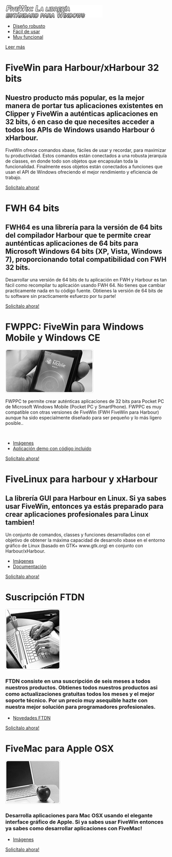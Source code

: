 <div id="content">
        <div class="row-1">
          <div class="wrapper">
            <div class="col-1">
              <div class="info-box">
                <div class="wrapper"><img src="images/box-title-es.png" alt="FIVEWIN: La librería estándard para Windows" />
                  <ul>
                    <li><a href="http://wiki.fivetechsoft.com/doku.php?id=fivewin_arquitectura">Diseño robusto</a></li>
                    <li><a href="http://wiki.fivetechsoft.com/doku.php?id=fivewin_tutorial_es">Fácil de usar</a></li>
                    <li><a href="http://forums.fivetechsupport.com/viewtopic.php?f=17&t=24170">Muy funcional</a></li>
                  </ul>
                  <span><a href="http://wiki.fivetechsoft.com">Leer más</a></span> </div>
              </div>
            </div>
            <div class="col-2">
              <div class="wrapper">
                <div class="title"><h1>FiveWin para Harbour/xHarbour 32 bits</h1></div>
                <h2>Nuestro producto más popular, es la mejor manera de portar tus aplicaciones existentes en Clipper
                	  y FiveWin a auténticas aplicaciones en 32 bits, ó en caso de que necesites acceder a todos los
                	  APIs de Windows usando Harbour ó xHarbour.</h2>
                <div class="indent-left">
                  <p>FiveWin ofrece comandos xbase, fáciles de usar y recordar, para maximizar tu productividad. 
                  	 Estos comandos están conectados a una robusta jerarquía de classes, en donde todo
                  	 son objetos que encapsulan toda la funcionalidad. Finalmente esos objetos están conectados
                  	 a funciones que usan el API de Windows ofreciendo el mejor rendimiento y eficiencia de trabajo.</p>
                  <a href="comprar" class="link"><span><span>Solicítalo ahora!</span></span></a>
                  <div class="clear"></div>
                </div>
              </div>
            </div>
          </div>
        </div>
        <div class="row-2">
          <div class="line-ver-1">
            <div class="line-ver-2">
              <div class="wrapper">
                <div class="col-1">
                  <div class="wrapper">
                    <div class="title-1"><h1>FWH 64 bits</h1></div>
                    <h2>FWH64 es una librería para la versión de 64 bits del compilador Harbour que te 
                    	  permite crear aunténticas aplicaciones de 64 bits para Microsoft Windows 64 bits 
                    	  (XP, Vista, Windows 7), proporcionando total compatibilidad con FWH 32 bits.</h2>
                    <p class="extra1">Desarrollar una versión de 64 bits de tu aplicación en FWH y Harbour es tan
                    	  fácil como recompilar tu aplicación usando FWH 64. No tienes que cambiar practicamente
                    	  nada en tu código fuente. Obtienes la versión de 64 bits de tu software sin practicamente
                    	  esfuerzo por tu parte!</p>
                    <a href="comprar" class="link"><span><span>Solicítalo ahora!</span></span></a>
                  </div>
                </div>
                <div class="col-2">
                  <div class="wrapper">
                    <div class="title-1"><h1>FWPPC: FiveWin para Windows Mobile y Windows CE</h1></div>
                    <img src="images/2page-img1.jpg" class="picture-position" alt="" />
                    <p class="no-indent">FWPPC te permite crear auténticas aplicaciones de 32 bits para Pocket PC
                    de Microsoft Windows Mobile (Pocket PC y SmartPhone). FWPPC es muy compatible con otras
                    versiones de FiveWin (FWH FiveWin para Harbour) aunque ha sido especialmente diseñado para
                    ser pequeño y lo más ligero posible..</p><br>
                    <ul class="list">
                      <li><a href="http://forums.fivetechsupport.com/viewtopic.php?f=4&t=22898&start=0">Imágenes</a></li>
                      <li><a href="http://www.fivetechsoft.com/files/clients.zip">Aplicación demo con código incluido</a></li>
                    </ul>
                    <div class="clear"></div>
                    <a href="comprar" class="link"><span><span>Solicítalo ahora!</span></span></a>
                  </div>
                </div>
                <div class="col-3">
                  <div class="wrapper">
                    <div class="title-1"><h1>FiveLinux para harbour y xHarbour</h1></div>
                    <h2>La librería GUI para Harbour en Linux. Si ya sabes usar FiveWin, entonces ya estás
                    	  preparado para crear aplicaciones profesionales para Linux tambien!</h2>
                    <p class="extra1">Un conjunto de comandos, classes y funciones desarrollados con el objetivo
                    	  de obtener la máxima capacidad de desarrollo xbase en el entorno gráfico de Linux 
                    	  (basado en GTK+ www.gtk.org) en conjunto con Harbour/xHarbour.</p>
                    <ul class="list">
                      <li><a href="http://forums.fivetechsupport.com/viewtopic.php?f=11&t=22899&start=0">Imágenes</a></li>
                      <li><a href="http://wiki.fivetechsoft.com/doku.php?id=fivelinux_documentation">Documentación</a></li>
                    </ul>
                    <div class="clear"></div>
                    <a href="comprar" class="link"><span><span>Solicítalo ahora!</span></span></a>
                  </div>
                </div>
                <div class="clear"></div>
              </div>
            </div>
          </div>
        </div>
        <div class="row-3">
          <div class="wrapper">
            <div class="box">
              <div class="border-top">
                <div class="border-bot">
                  <div class="border-left">
                    <div class="border-right">
                      <div class="corner-top-left">
                        <div class="corner-top-right">
                          <div class="corner-bot-left">
                            <div class="corner-bot-right">
                              <div class="inner">
                                <div class="wrapper">
                                    <div class="col-1">
                                      <div class="title-2"><h1>Suscripción FTDN</h1></div>
                                      <img src="images/2page-img3.jpg" class="fleft" alt="" />
                                      <h3>FTDN consiste en una suscripción de seis meses a todos nuestros productos.
                                      	  Obtienes todos nuestros productos asi como actualizaciones gratuitas todos los meses 
                                      	  y el mejor soporte técnico. Por un precio muy asequible hazte con nuestra 
                                      	  mejor solución para programadores profesionales.</h3>
                                      <ul class="list-1 fleft">
                                         <li><a href="http://forums.fivetechsupport.com/viewforum.php?f=16">Novedades FTDN</a></li>
                                      </ul>
                                      <div class="clear"></div>
                                      <a href="comprar" class="link"><span><span>Solicítalo ahora!</span></span></a>
                                      <div class="clear"></div>
                                    </div>
                                    <div class="col-2">
                                      <div class="title-2"><h1>FiveMac para Apple OSX</h1></div>
                                      <img src="images/1page-img1.jpg" class="fleft" alt="" />
                                      <h3>Desarrolla aplicaciones para Mac OSX usando el elegante interface gráfico de Apple. 
                                      	  Si ya sabes usar FiveWin entonces ya sabes como desarrollar aplicaciones con FiveMac!</h3>
                                      <ul class="list-1 fleft">
                                         <li><a href="http://forums.fivetechsupport.com/viewtopic.php?f=5&t=4779&start=0">Imágenes</a></li>
                                      </ul>
                                      <div class="clear"></div>
                                      <a href="comprar" class="link"><span><span>Solicítalo ahora!</span></span></a>
                                      <div class="clear"></div>
                                    </div>
                                </div>
                              </div>
                            </div>
                          </div>
                        </div>
                      </div>
                    </div>
                  </div>
                </div>
              </div>
            </div>
          </div>
        </div>
      </div>
